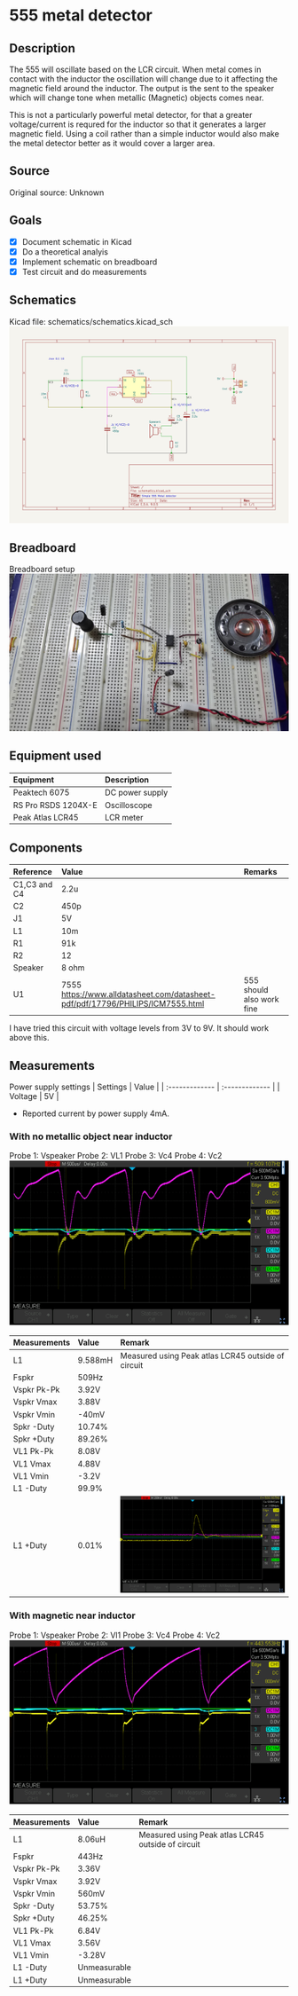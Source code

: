 # 555 metal detector

## Description
The 555 will oscillate based on the LCR circuit. When metal comes in contact with the inductor the oscillation will change due to it affecting the
magnetic field around the inductor. The output is the sent to the speaker which will change tone when metallic (Magnetic) objects comes near.

This is not a particularly powerful metal detector, for that a greater voltage/current is requred for the inductor so that it generates a larger magnetic field.
Using a coil rather than a simple inductor would also make the metal detector better as it would cover a larger area.

## Source
Original source: Unknown

## Goals
- [x] Document schematic in Kicad
- [x] Do a theoretical analyis 
- [x] Implement schematic on breadboard
- [x] Test circuit and do measurements

## Schematics
Kicad file: schematics/schematics.kicad_sch
<img src="./schematics/schematics.svg">

## Breadboard
Breadboard setup
<img src="./images/breadboard.jpg">

## Equipment used
| Equipment | Description |
| :------------- | :------------- |
| Peaktech 6075 | DC power supply |
| RS Pro RSDS 1204X-E | Oscilloscope |
| Peak Atlas LCR45 | LCR meter |

## Components
| Reference | Value | Remarks |
| :------------- | :------------- | :------------- |
| C1,C3 and C4 | 2.2u | |
| C2 | 450p | |
| J1 | 5V | |
| L1 | 10m | |
| R1 | 91k | |
| R2 | 12 | | 
| Speaker | 8 ohm | |
| U1 | 7555 https://www.alldatasheet.com/datasheet-pdf/pdf/17796/PHILIPS/ICM7555.html |  555 should also work fine |

I have tried this circuit with voltage levels from 3V to 9V. It should work above this.

## Measurements
Power supply settings
| Settings | Value |
| :------------- | :------------- |
| Voltage | 5V |
* Reported current by power supply 4mA.

### With no metallic object near inductor
Probe 1: Vspeaker
Probe 2: VL1
Probe 3: Vc4
Probe 4: Vc2
<img src="./images/oscilloscope.png">

| Measurements | Value | Remark | 
| :------------- | :------------- | :--- |
| L1 | 9.588mH | Measured using Peak atlas LCR45 outside of circuit | 
| Fspkr | 509Hz | |
| Vspkr Pk-Pk | 3.92V | |
| Vspkr Vmax | 3.88V | |
| Vspkr Vmin | -40mV | |
| Spkr -Duty | 10.74% | |
| Spkr +Duty | 89.26% | |
| VL1 Pk-Pk | 8.08V | |
| VL1 Vmax | 4.88V | |
| VL1 Vmin | -3.2V | |
| L1 -Duty | 99.9% | | 
| L1 +Duty | 0.01% | <img src="./images/oscilloscope2.png"> |

### With magnetic near inductor
Probe 1: Vspeaker
Probe 2: Vl1
Probe 3: Vc4
Probe 4: Vc2
<img src="./images/oscilloscope3.png">

| Measurements | Value | Remark | 
| :------------- | :------------- | :--- |
| L1 | 8.06uH | Measured using Peak atlas LCR45 outside of circuit | 
| Fspkr | 443Hz | |
| Vspkr Pk-Pk | 3.36V | |
| Vspkr Vmax | 3.92V | |
| Vspkr Vmin | 560mV | |
| Spkr -Duty | 53.75% | |
| Spkr +Duty | 46.25% | |
| VL1 Pk-Pk | 6.84V | |
| VL1 Vmax | 3.56V | |
| VL1 Vmin | -3.28V | |
| L1 -Duty | Unmeasurable | | 
| L1 +Duty | Unmeasurable | |




